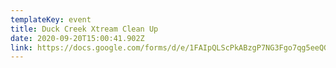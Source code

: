 ```yaml
---
templateKey: event
title: Duck Creek Xtream Clean Up
date: 2020-09-20T15:00:41.902Z
link: https://docs.google.com/forms/d/e/1FAIpQLScPkABzgP7NG3Fgo7qg5eeQG7odZUWNttxI6e9TehjL1zIBew/viewform
---
```

